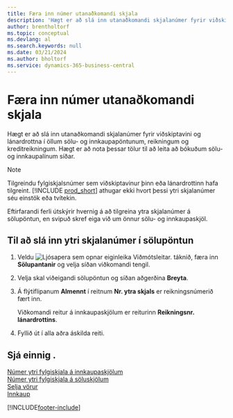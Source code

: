 ```yaml
---
title: Færa inn númer utanaðkomandi skjala
description: 'Hægt er að slá inn utanaðkomandi skjalanúmer fyrir viðskiptavini og lánardrottna í öllum sölu- og innkaupapöntunum, reikningum og kreditreikningum. Hægt er að nota þessar tölur til að leita að bókuðum sölu- og innkaupalínum síðar.'
author: brentholtorf
ms.topic: conceptual
ms.devlang: al
ms.search.keywords: null
ms.date: 03/21/2024
ms.author: bholtorf
ms.service: dynamics-365-business-central
---
```

# Færa inn númer utanaðkomandi skjala

Hægt er að slá inn utanaðkomandi skjalanúmer fyrir viðskiptavini og lánardrottna í öllum sölu- og innkaupapöntunum, reikningum og kreditreikningum. Hægt er að nota þessar tölur til að leita að bókuðum sölu- og innkaupalínum síðar.  

> [!NOTE]
> Tilgreindu fylgiskjalsnúmer sem viðskiptavinur þinn eða lánardrottinn hafa tilgreint. [!INCLUDE [prod_short](includes/prod_short.md)] athugar ekki hvort þessi ytri skjalanúmer séu einstök eða tvítekin.

Eftirfarandi ferli útskýrir hvernig á að tilgreina ytra skjalanúmer á sölupöntun, en svipuð skref eiga við um önnur sölu- og innkaupaskjöl.

## Til að slá inn ytri skjalanúmer í sölupöntun  

1. Veldu ![Ljósapera sem opnar eiginleika Viðmótsleitar.](media/ui-search/search_small.png "Segðu mér hvað þú vilt gera") táknið, færa inn **Sölupantanir** og velja síðan viðkomandi tengil.  
2. Velja skal viðeigandi sölupöntun og síðan aðgerðina **Breyta**.  
3. Á flýtiflipanum **Almennt** í reitnum **Nr. ytra skjals** er reikningsnúmerið fært inn.  

    Viðkomandi reitur á innkaupaskjölum er reiturinn **Reikningsnr. lánardrottins**.
4. Fyllið út í alla aðra áskilda reiti.  

## Sjá einnig .

[Númer ytri fylgiskjala á innkaupaskjölum](purchasing-ext-doc-no.md)  
[Númer ytri fylgiskjala á söluskjölum](sales-how-invoice-sales.md#external-document-numbers)  
[Selja vörur](sales-how-sell-products.md)  
[Innkaup](purchasing-manage-purchasing.md)  

[!INCLUDE[footer-include](includes/footer-banner.md)]